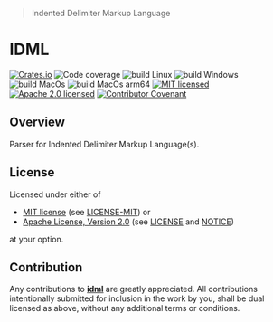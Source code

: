 > Indented Delimiter Markup Language

# IDML 

[![Crates.io][crates-badge]][crates-url]
![Code coverage][coverage-badge]
![build Linux][build-badge-linux]
![build Windows][build-badge-windows]
![build MacOs][build-badge-macos]
![build MacOs arm64][build-badge-macos-arm64]
[![MIT licensed][mit-badge]][mit-license-url]
[![Apache 2.0 licensed][apache-badge]][apache-license-url]
[![Contributor Covenant][cc-badge]][cc-url]

[crates-badge]: https://img.shields.io/crates/v/idml.svg
[crates-url]: https://crates.io/crates/idml
[mit-badge]: https://img.shields.io/badge/License-MIT-blue.svg
[mit-url]: https://opensource.org/licenses/MIT
[mit-license-url]: https://github.com/EngosSoftware/idml/blob/main/LICENSE-MIT
[apache-badge]: https://img.shields.io/badge/License-Apache%202.0-blue.svg
[apache-url]: https://www.apache.org/licenses/LICENSE-2.0
[apache-license-url]: https://github.com/EngosSoftware/idml/blob/main/LICENSE
[apache-notice-url]: https://github.com/EngosSoftware/idml/blob/main/NOTICE
[build-badge-linux]: https://github.com/EngosSoftware/idml/actions/workflows/build-linux.yml/badge.svg
[build-badge-windows]: https://github.com/EngosSoftware/idml/actions/workflows/build-windows.yml/badge.svg
[build-badge-macos]: https://github.com/EngosSoftware/idml/actions/workflows/build-macos.yml/badge.svg
[build-badge-macos-arm64]: https://github.com/EngosSoftware/idml/actions/workflows/build-macos-arm64.yml/badge.svg
[coverage-badge]: https://img.shields.io/badge/Code%20coverage-100%25-green.svg
[cc-badge]: https://img.shields.io/badge/Contributor%20Covenant-2.1-4baaaa.svg
[cc-url]: https://github.com/EngosSoftware/idml/blob/main/CODE_OF_CONDUCT.md
[repository-url]: https://github.com/EngosSoftware/idml

## Overview
 
Parser for Indented Delimiter Markup Language(s).

## License

Licensed under either of

- [MIT license][mit-url] (see [LICENSE-MIT][mit-license-url]) or
- [Apache License, Version 2.0][apache-url] (see [LICENSE][apache-license-url] and [NOTICE][apache-notice-url])

at your option.

## Contribution

Any contributions to [**idml**][repository-url] are greatly appreciated.
All contributions intentionally submitted for inclusion in the work by you,
shall be dual licensed as above, without any additional terms or conditions.
